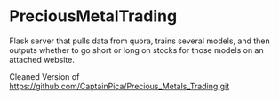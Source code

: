 # PreciousMetalTrading
Flask server that pulls data from quora, trains several models, and then outputs whether to go short or long on stocks for those models on an attached website.

Cleaned Version of https://github.com/CaptainPica/Precious_Metals_Trading.git
